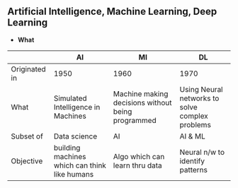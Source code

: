 ## Artificial Intelligence, Machine Learning, Deep Learning
- **What**

||AI|MI|DL|
|---|---|---|---|
|Originated in|1950|1960|1970|
|What|Simulated Intelligence in Machines|Machine making decisions without being programmed|Using Neural networks to solve complex problems|
|Subset of|Data science|AI|AI & ML|
|Objective|building machines which can think like humans|Algo which can learn thru data|Neural n/w to identify patterns|

